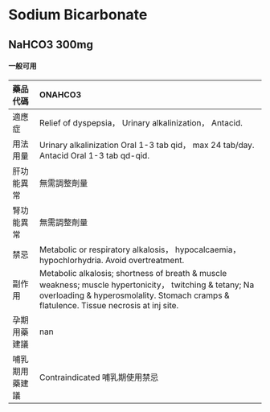 # Sodium Bicarbonate

## NaHCO3 300mg

#### 一般可用

| 藥品代碼       | ONAHCO3                                                                                                                                                                                            |
|:---------------|:---------------------------------------------------------------------------------------------------------------------------------------------------------------------------------------------------|
| 適應症         | Relief of dyspepsia， Urinary alkalinization， Antacid.                                                                                                                                            |
| 用法用量       | Urinary alkalinization Oral 1-3 tab qid， max 24 tab/day. Antacid Oral 1-3 tab qd-qid.                                                                                                             |
| 肝功能異常     | 無需調整劑量                                                                                                                                                                                       |
| 腎功能異常     | 無需調整劑量                                                                                                                                                                                       |
| 禁忌           | Metabolic or respiratory alkalosis， hypocalcaemia， hypochlorhydria. Avoid overtreatment.                                                                                                         |
| 副作用         | Metabolic alkalosis; shortness of breath & muscle weakness; muscle hypertonicity， twitching & tetany; Na overloading & hyperosmolality. Stomach cramps & flatulence. Tissue necrosis at inj site. |
| 孕期用藥建議   | nan                                                                                                                                                                                                |
| 哺乳期用藥建議 | Contraindicated 哺乳期使用禁忌                                                                                                                                                                     |

